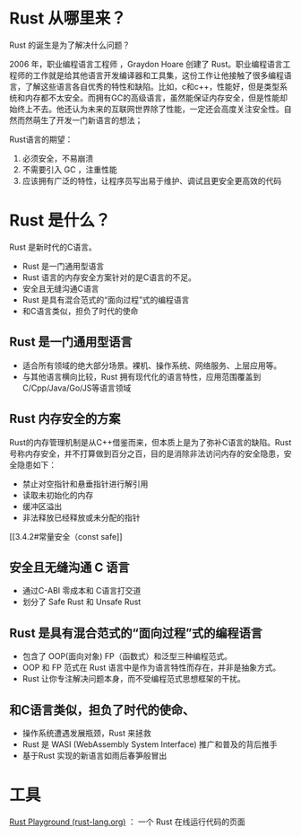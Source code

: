 # Rust 从哪里来？

Rust 的诞生是为了解决什么问题？

2006 年，职业编程语言工程师 ，Graydon Hoare 创建了 Rust。职业编程语言工程师的工作就是给其他语言开发编译器和工具集，这份工作让他接触了很多编程语言，了解这些语言各自优秀的特性和缺陷。比如，c和c++，性能好，但是类型系统和内存都不太安全。而拥有GC的高级语言，虽然能保证内存安全，但是性能却始终上不去。他还认为未来的互联网世界除了性能，一定还会高度关注安全性。自然而然萌生了开发一门新语言的想法；

Rust语言的期望：
1. 必须安全，不易崩溃
2. 不需要引入 GC ，注重性能
3. 应该拥有广泛的特性，让程序员写出易于维护、调试且更安全更高效的代码


# Rust 是什么？
Rust 是新时代的C语言。
- Rust 是一门通用型语言
- Rust 语言的内存安全方案针对的是C语言的不足。
- 安全且无缝沟通C语言
- Rust 是具有混合范式的“面向过程”式的编程语言
- 和C语言类似，担负了时代的使命


## Rust 是一门通用型语言
* 适合所有领域的绝大部分场景。裸机、操作系统、网络服务、上层应用等。
* 与其他语言横向比较，Rust 拥有现代化的语言特性，应用范围覆盖到 C/Cpp/Java/Go/JS等语言领域


## Rust 内存安全的方案
Rust的内存管理机制是从C++借鉴而来，但本质上是为了弥补C语言的缺陷。Rust号称内存安全，并不打算做到百分之百，目的是消除非法访问内存的安全隐患，安全隐患如下：
- 禁止对空指针和悬垂指针进行解引用
- 读取未初始化的内存
- 缓冲区溢出
- 非法释放已经释放或未分配的指针

[[3.4.2#常量安全（const safe]]


## 安全且无缝沟通 C 语言
- 通过C-ABI 零成本和 C语言打交道
- 划分了 Safe Rust 和 Unsafe Rust

## Rust 是具有混合范式的“面向过程”式的编程语言
- 包含了 OOP(面向对象) FP（函数式）和泛型三种编程范式。
- OOP 和 FP 范式在 Rust 语言中是作为语言特性而存在，并非是抽象方式。
- Rust 让你专注解决问题本身，而不受编程范式思想框架的干扰。

## 和C语言类似，担负了时代的使命、
- 操作系统遭遇发展瓶颈，Rust 来拯救
- Rust 是 WASI (WebAssembly System Interface) 推广和普及的背后推手
- 基于Rust 实现的新语言如雨后春笋般冒出


# 工具
[Rust Playground (rust-lang.org)](https://play.rust-lang.org/)  ： 一个 Rust 在线运行代码的页面